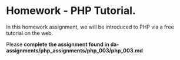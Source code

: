 # Homework - PHP Tutorial.
In this homework assignment, we will be introduced to PHP via a free tutorial on the web.

Please **complete the assignment found in da-assignments/php_assignments/php_003/php_003.md**
